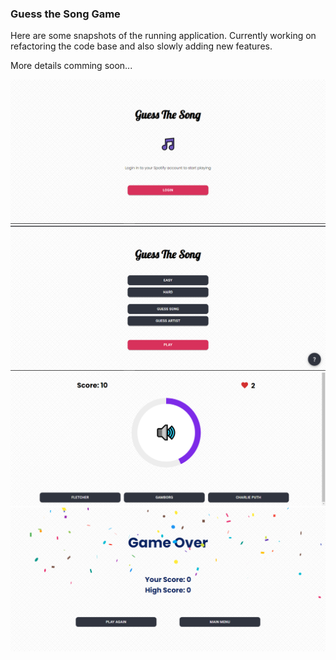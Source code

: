 ### Guess the Song Game

Here are some snapshots of the running application.
Currently working on refactoring the code base and also slowly adding new features.

More details comming soon...

![Application demo image login screen](./images/g1.PNG)
![Application demo image menu selection screen](./images/g2.PNG)
![Application demo image game screen](./images/g3.PNG)
![Application demo image game over screen](./images/g4.PNG)
